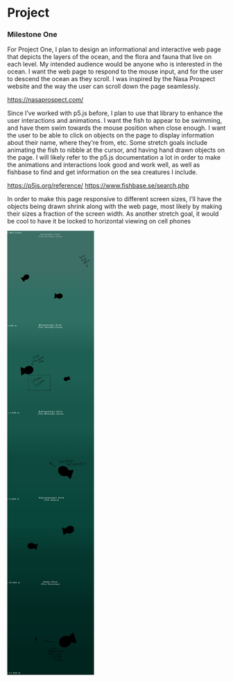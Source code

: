 # Project

### Milestone One

For Project One, I plan to design an informational and interactive web page that depicts the layers of the ocean, and the flora and fauna that live on each level. My intended audience would be anyone who is interested in the ocean. I want the web page to respond to the mouse input, and for the user to descend the ocean as they scroll. I was inspired by the Nasa Prospect website and the way the user can scroll down the page seamlessly.

https://nasaprospect.com/ 

Since I’ve worked with p5.js before, I plan to use that library to enhance the user interactions and animations. I want the fish to appear to be swimming, and have them swim towards the mouse position when close enough. I want the user to be able to click on objects on the page to display information about their name, where they're from, etc. Some stretch goals include animating the fish to nibble at the cursor, and having hand drawn objects on the page.
I will likely refer to the p5.js documentation a lot in order to make the animations and interactions look good and work well, as well as fishbase to find and get information on the sea creatures I include.

https://p5js.org/reference/
https://www.fishbase.se/search.php

In order to make this page responsive to different screen sizes, I’ll have the objects being drawn shrink along with the web page, most likely by making their sizes a fraction of the screen width. As another stretch goal, it would be cool to have it be locked to horizontal viewing on cell phones

![My Image](webdev-project1-milestone1.jpg)

